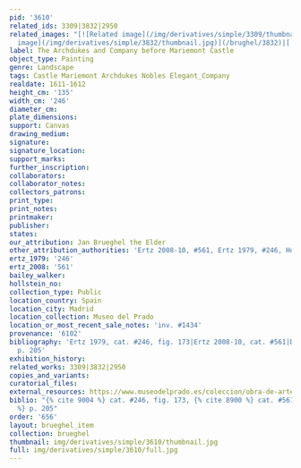 ```yaml
---
pid: '3610'
related_ids: 3309|3832|2950
related_images: "[![Related image](/img/derivatives/simple/3309/thumbnail.jpg)](/brughel/3309)|[![Related
  image](/img/derivatives/simple/3832/thumbnail.jpg)](/brughel/3832)|[![Related image](/img/derivatives/simple/2950/thumbnail.jpg)](/brughel/2950)"
label: The Archdukes and Company before Mariemont Castle
object_type: Painting
genre: Landscape
tags: Castle Mariemont Archdukes Nobles Elegant_Company
realdate: 1611-1612
height_cm: '135'
width_cm: '246'
diameter_cm: 
plate_dimensions: 
support: Canvas
drawing_medium: 
signature: 
signature_location: 
support_marks: 
further_inscription: 
collaborators: 
collaborator_notes: 
collectors_patrons: 
print_type: 
print_notes: 
printmaker: 
publisher: 
states: 
our_attribution: Jan Brueghel the Elder
other_attribution_authorities: 'Ertz 2008-10, #561, Ertz 1979, #246, Honig database'
ertz_1979: '246'
ertz_2008: '561'
bailey_walker: 
hollstein_no: 
collection_type: Public
location_country: Spain
location_city: Madrid
location_collection: Museo del Prado
location_or_most_recent_sale_notes: 'inv. #1434'
provenance: '6102'
bibliography: 'Ertz 1979, cat. #246, fig. 173|Ertz 2008-10, cat. #561|Diaz Padron,
  p. 205'
exhibition_history: 
related_works: 3309|3832|2950
copies_and_variants: 
curatorial_files: 
external_resources: https://www.museodelprado.es/coleccion/obra-de-arte/los-archiduques-de-caza/c18257dc-40cd-40e7-b08a-168ae3c484a4
biblio: "{% cite 9004 %} cat. #246, fig. 173, {% cite 8900 %} cat. #561, {% cite 9425
  %} p. 205"
order: '656'
layout: brueghel_item
collection: brueghel
thumbnail: img/derivatives/simple/3610/thumbnail.jpg
full: img/derivatives/simple/3610/full.jpg
---
```

